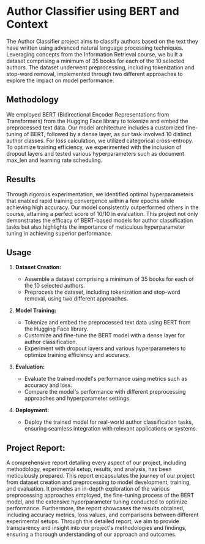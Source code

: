 Author Classifier using BERT and Context
==

The Author Classifier project aims to classify authors based on the text they have written using advanced natural language processing techniques. Leveraging concepts from the Information Retrieval course, we built a dataset comprising a minimum of 35 books for each of the 10 selected authors. The dataset underwent preprocessing, including tokenization and stop-word removal, implemented through two different approaches to explore the impact on model performance. 

## Methodology
We employed BERT (Bidirectional Encoder Representations from Transformers) from the Hugging Face library to tokenize and embed the preprocessed text data. Our model architecture includes a customized fine-tuning of BERT, followed by a dense layer, as our task involved 10 distinct author classes. For loss calculation, we utilized categorical cross-entropy. To optimize training efficiency, we experimented with the inclusion of dropout layers and tested various hyperparameters such as document max_len and learning rate scheduling.

## Results
Through rigorous experimentation, we identified optimal hyperparameters that enabled rapid training convergence within a few epochs while achieving high accuracy. Our model consistently outperformed others in the course, attaining a perfect score of 10/10 in evaluation. This project not only demonstrates the efficacy of BERT-based models for author classification tasks but also highlights the importance of meticulous hyperparameter tuning in achieving superior performance.

## Usage
1. **Dataset Creation:**
   - Assemble a dataset comprising a minimum of 35 books for each of the 10 selected authors.
   - Preprocess the dataset, including tokenization and stop-word removal, using two different approaches.

2. **Model Training:**
   - Tokenize and embed the preprocessed text data using BERT from the Hugging Face library.
   - Customize and fine-tune the BERT model with a dense layer for author classification.
   - Experiment with dropout layers and various hyperparameters to optimize training efficiency and accuracy.

3. **Evaluation:**
   - Evaluate the trained model's performance using metrics such as accuracy and loss.
   - Compare the model's performance with different preprocessing approaches and hyperparameter settings.

4. **Deployment:**
   - Deploy the trained model for real-world author classification tasks, ensuring seamless integration with relevant applications or systems.

## Project Report:

A comprehensive report detailing every aspect of our project, including methodology, experimental setup, results, and analysis, has been meticulously prepared. This report encapsulates the journey of our project from dataset creation and preprocessing to model development, training, and evaluation. It provides an in-depth exploration of the various preprocessing approaches employed, the fine-tuning process of the BERT model, and the extensive hyperparameter tuning conducted to optimize performance. Furthermore, the report showcases the results obtained, including accuracy metrics, loss values, and comparisons between different experimental setups. Through this detailed report, we aim to provide transparency and insight into our project's methodologies and findings, ensuring a thorough understanding of our approach and outcomes.
